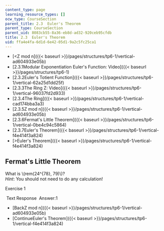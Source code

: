 ```yaml
---
content_type: page
learning_resource_types: []
ocw_type: CourseSection
parent_title: 2.3  Euler's Theorem
parent_type: CourseSection
parent_uid: 8083cb55-8a36-eb8d-ad32-920ceb95cfdb
title: 2.3  Euler's Theorem
uid: ffa4e4fa-6d1d-6e42-05d1-9a2c5fc25ca1
---
```


*   [\<Z mod n]({{< baseurl >}}/pages/structures/tp6-1/vertical-ad604933e05b)
*   [2.3.1Modular Exponentiation Euler's Function: Video]({{< baseurl >}}/pages/structures/tp6-1)
*   [2.3.2Euler's Totient Function]({{< baseurl >}}/pages/structures/tp6-1/vertical-62a25d1dd25f)
*   [2.3.3The Ring Z: Video]({{< baseurl >}}/pages/structures/tp6-1/vertical-96037fd2d933)
*   [2.3.4The Ring]({{< baseurl >}}/pages/structures/tp6-1/vertical-cad174bba3a3)
*   [2.3.5Z mod n]({{< baseurl >}}/pages/structures/tp6-1/vertical-ad604933e05b)
*   [2.3.6Fermat's Little Theorem]({{< baseurl >}}/pages/structures/tp6-1/vertical-0be4c94c5864)
*   [2.3.7Euler's Theorem]({{< baseurl >}}/pages/structures/tp6-1/vertical-f4e414f3a824)
*   [\>Euler's Theorem]({{< baseurl >}}/pages/structures/tp6-1/vertical-f4e414f3a824)

Fermat's Little Theorem
-----------------------

  

What is \\(rem(24^{78}, 79)\\)?  
_Hint_: You should not need to do any calculation!

Exercise 1

&nbsp;Text Response&nbsp; Answer:1

*   [BackZ mod n]({{< baseurl >}}/pages/structures/tp6-1/vertical-ad604933e05b)
*   [ContinueEuler's Theorem]({{< baseurl >}}/pages/structures/tp6-1/vertical-f4e414f3a824)